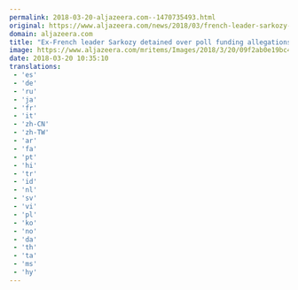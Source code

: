 ```yaml
---
permalink: 2018-03-20-aljazeera.com--1470735493.html
original: https://www.aljazeera.com/news/2018/03/french-leader-sarkozy-detained-poll-funding-allegations-180320075245169.html
domain: aljazeera.com
title: "Ex-French leader Sarkozy detained over poll funding allegations"
image: https://www.aljazeera.com/mritems/Images/2018/3/20/09f2ab0e19bc4dc8b0ae2ace0f59b19c_18.jpg
date: 2018-03-20 10:35:10
translations: 
 - 'es'
 - 'de'
 - 'ru'
 - 'ja'
 - 'fr'
 - 'it'
 - 'zh-CN'
 - 'zh-TW'
 - 'ar'
 - 'fa'
 - 'pt'
 - 'hi'
 - 'tr'
 - 'id'
 - 'nl'
 - 'sv'
 - 'vi'
 - 'pl'
 - 'ko'
 - 'no'
 - 'da'
 - 'th'
 - 'ta'
 - 'ms'
 - 'hy'
---
```


